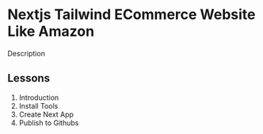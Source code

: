 # Nextjs Tailwind ECommerce Website Like Amazon

Description

## Lessons

1. Introduction
2. Install Tools
3. Create Next App
4. Publish to Githubs
